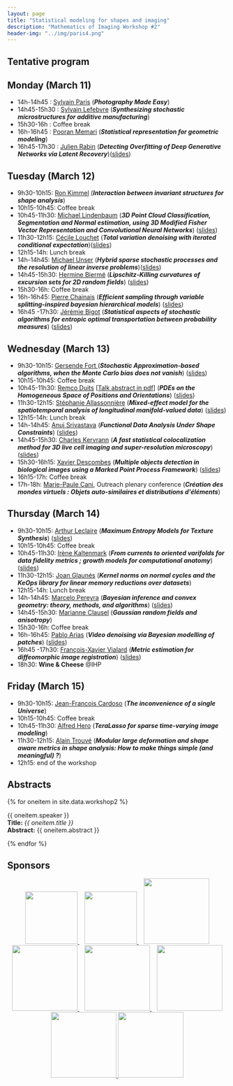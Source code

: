 ```yaml
---
layout: page
title: "Statistical modeling for shapes and imaging"
description: "Mathematics of Imaging Workshop #2"
header-img: "../img/paris4.png"
---
```


Tentative program
-------------

Monday (March 11)
-------------

- 14h-14h45 : [Sylvain Paris](https://people.csail.mit.edu/sparis/) (***Photography Made Easy***)
- 14h45-15h30 : [Sylvain Lefebvre](http://www.antexel.com/sylefeb/research/) (***Synthesizing stochastic microstructures for additive manufacturing***)
- 15h30-16h : Coffee break 
- 16h-16h45 : [Pooran Memari](http://www.lix.polytechnique.fr/~memari/) (***Statistical representation for geometric modeling***)
- 16h45-17h30 : [Julien Rabin](https://sites.google.com/site/rabinjulien/) (***Detecting Overfitting of Deep Generative Networks via Latent Recovery***)([slides](slides/w2/rabin.pdf))


Tuesday (March 12)
-------------
- 9h30-10h15: [Ron Kimmel](http://www.cs.technion.ac.il/~ron/) (***Interaction between invariant structures for shape analysis***)
- 10h15-10h45: Coffee break 
- 10h45-11h30: [Michael Lindenbaum](http://www.cs.technion.ac.il/~mic/) (***3D Point Cloud Classification, Segmentation and Normal estimation, using 3D Modified Fisher Vector Representation and Convolutional Neural Networks***) ([slides](slides/w2/lindenbaum.pdf))
- 11h30-12h15: [Cécile Louchet](http://www.univ-orleans.fr/mapmo/membres/louchet/) (***Total variation denoising with iterated conditional expectation***)([slides](slides/w2/louchet.pdf))
- 12h15-14h: Lunch break
- 14h-14h45: [Michael Unser](http://bigwww.epfl.ch/unser/) (***Hybrid sparse stochastic processes and the resolution of linear inverse problems***)([slides](slides/w2/unser.pdf))
- 14h45-15h30: [Hermine Biermé](http://www-math.sp2mi.univ-poitiers.fr/%7Ehbierme/) (***Lipschitz-Killing curvatures of excursion sets for 2D random fields***) ([slides](slides/w2/bierme.pdf))
- 15h30-16h: Coffee break 
- 16h-16h45: [Pierre Chainais](http://pierrechainais.ec-lille.fr) (***Efficient sampling through variable splitting-inspired bayesian hierarchical models***) ([slides](slides/w2/chainais.pdf))
- 16h45 -17h30: [Jérémie Bigot](https://sites.google.com/site/webpagejbigot/) (***Statistical aspects of stochastic algorithms for entropic optimal transportation between probability measures***) ([slides](slides/w2/bigot.pdf))

Wednesday (March 13)
-------------
- 9h30-10h15: [Gersende Fort ](https://www.math.univ-toulouse.fr/~gfort/) (***Stochastic Approximation-based algorithms, when the Monte Carlo bias does not vanish***) ([slides](slides/w2/fort.pdf))
- 10h15-10h45: Coffee break 
- 10h45-11h30: [Remco Duits](http://bmia.bmt.tue.nl/people/RDuits/) [[Talk abstract in pdf](./abstracts/abstractIHPworkshop2.pdf)] (***PDEs on the Homogeneous Space of Positions and Orientations***) ([slides](slides/w2/duits.pdf))
- 11h30-12h15: [Stéphanie Allassonnière](https://sites.google.com/site/stephanieallassonniere/) (***Mixed-effect model for the spatiotemporal analysis of longitudinal manifold-valued data***) ([slides](slides/w2/allassonniere.pdf))
- 12h15-14h: Lunch break
- 14h-14h45: [Anuj Srivastava](https://ani.stat.fsu.edu/~anuj/) (***Functional Data Analysis Under Shape Constraints***) ([slides](slides/w2/srivastava.pdf))
- 14h45-15h30: [Charles Kervrann](http://www.irisa.fr/vista/Equipe/People/Charles.Kervrann.english.html) (***A fast statistical colocalization method for 3D live cell imaging and super-resolution microscopy***) ([slides](slides/w2/kervrann.pdf))
- 15h30-16h15: [Xavier Descombes](https://www-sop.inria.fr/members/Xavier.Descombes/) (***Multiple objects detection in biological images using a Marked Point Process Framework***) ([slides](slides/w2/descombes.pdf))
- 16h15-17h: Coffee break 
- 17h-18h: [Marie-Paule Cani](https://www.lix.polytechnique.fr/stream/members/marie-paule-cani/), Outreach plenary conference (***Création des mondes virtuels : Objets auto-similaires et distributions d'éléments***)

Thursday (March 14)
--------------
- 9h30-10h15: [Arthur Leclaire](https://www.math.u-bordeaux.fr/~aleclaire/) (***Maximum Entropy Models for Texture Synthesis***) ([slides](slides/w2/leclaire.pdf))
- 10h15-10h45: Coffee break 
- 10h45-11h30: [Irène Kaltenmark](https://sites.google.com/site/irenekaltenmark/) (***From currents to oriented varifolds for data fidelity metrics ; growth models for computational anatomy***) ([slides](slides/w2/kaltenmark.pdf))
- 11h30-12h15: [Joan Glaunés](http://www.mi.parisdescartes.fr/~glaunes/) (***Kernel norms on normal cycles and the KeOps library for linear memory reductions over datasets***)
- 12h15-14h: Lunch break
- 14h-14h45: [Marcelo Pereyra](http://www.macs.hw.ac.uk/~mp71/) (***Bayesian inference and convex geometry: theory, methods, and algorithms***)  ([slides](slides/w2/pereyra.pdf))
- 14h45-15h30: [Marianne Clausel](https://sites.google.com/site/marianneclausel/) (***Gaussian random fields and anisotropy***)
- 15h30-16h: Coffee break 
- 16h-16h45: [Pablo Arias](http://gpi.upf.edu/profile/211) (***Video denoising via Bayesian modelling of patches***) ([slides](slides/w2/arias.pdf))
- 16h45 -17h30: [François-Xavier Vialard](https://www.ceremade.dauphine.fr/%7Evialard/) (***Metric estimation for diffeomorphic image registration***) ([slides](slides/w2/vialard.pdf))
- 18h30: **Wine & Cheese** @IHP

Friday (March 15)
--------------
- 9h30-10h15: [Jean-Francois Cardoso]() (***The inconvenience of a single Universe***)
- 10h15-10h45: Coffee break 
- 10h45-11h30: [Alfred Hero](https://hero.engin.umich.edu) (***TeraLasso for sparse time-varying image modeling***)
- 11h30-12h15: [Alain Trouvé](http://atrouve.perso.math.cnrs.fr) (***Modular large deformation and shape aware metrics in shape analysis: How to make things simple (and meaningful) ?***)
- 12h15: end of the workshop 


Abstracts
--------

{% for oneitem in site.data.workshop2 %}
<p>
  {{ oneitem.speaker }}<br/>
  <b>Title:</b> <i>{{ oneitem.title }}</i><br/>
  <b>Abstract:</b> {{ oneitem.abstract }}
</p>
{% endfor %}



Sponsors
-----

<p align="center">

<a href="http://www.ihp.fr">
<img width="120" src="../../img/logo-ihp.jpg"/>
</a>&nbsp;&nbsp;

<a href="http://www.cnrs.fr/">
<img width="120" src="../../img/logo-cnrs.png"/>
</a>&nbsp;&nbsp;

<a href="http://www.u-psud.fr/fr/index.html">
<img width="150" src="../../img/logo-paris-sud.png"/>
</a>

<br/>

<a href="https://www.sciencesmaths-paris.fr/">
<img width="150" src="../../img/logo-fsmp.png"/>
</a>&nbsp;&nbsp;

<a href="http://www.upmc.fr/">
<img width="150" src="../../img/logo-upmc.png"/>
</a>&nbsp;&nbsp;

<a href="https://www.cimpa.info/">
<img width="150" src="../../img/logo-cimpa.png"/>
</a>

<br/>

<a href="http://gdr-mia.math.cnrs.fr/">
<img width="150" src="../../img/logo-mia.png"/>
</a>

<a href="http://www.gpeyre.com/noria/">
<img width="150" src="../../img/logo-erc.jpg"/>
</a>


</p>
